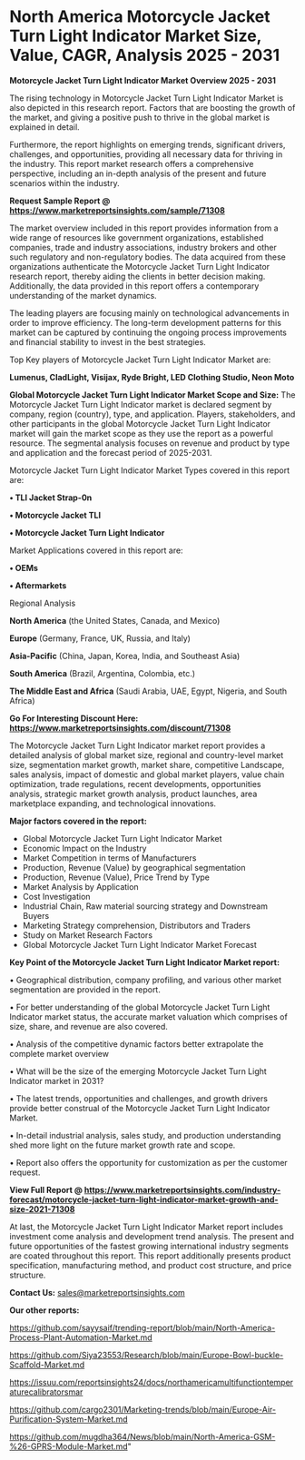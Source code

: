  # North America Motorcycle Jacket Turn Light Indicator Market Size, Value, CAGR, Analysis 2025 - 2031

<Strong> Motorcycle Jacket Turn Light Indicator Market Overview 2025 - 2031</strong>

The rising technology in Motorcycle Jacket Turn Light Indicator Market is also depicted in this research report. Factors that are boosting the growth of the market, and giving a positive push to thrive in the global market is explained in detail.

Furthermore, the report highlights on emerging trends, significant drivers, challenges, and opportunities, providing all necessary data for thriving in the industry. This report market research offers a comprehensive perspective, including an in-depth analysis of the present and future scenarios within the industry.

<strong>Request Sample Report @ <a href=https://www.marketreportsinsights.com/sample/71308>https://www.marketreportsinsights.com/sample/71308</a></strong>

The market overview included in this report provides information from a wide range of resources like government organizations, established companies, trade and industry associations, industry brokers and other such regulatory and non-regulatory bodies. The data acquired from these organizations authenticate the Motorcycle Jacket Turn Light Indicator research report, thereby aiding the clients in better decision making. Additionally, the data provided in this report offers a contemporary understanding of the market dynamics.

The leading players are focusing mainly on technological advancements in order to improve efficiency. The long-term development patterns for this market can be captured by continuing the ongoing process improvements and financial stability to invest in the best strategies.

Top Key players of Motorcycle Jacket Turn Light Indicator Market are:

<strong>Lumenus, CladLight, Visijax, Ryde Bright, LED Clothing Studio, Neon Moto</strong>

<strong><b>Global Motorcycle Jacket Turn Light Indicator Market Scope and Size:</b></strong>
The Motorcycle Jacket Turn Light Indicator market is declared segment by company, region (country), type, and application. Players, stakeholders, and other participants in the global Motorcycle Jacket Turn Light Indicator market will gain the market scope as they use the report as a powerful resource. The segmental analysis focuses on revenue and product by type and application and the forecast period of 2025-2031.

Motorcycle Jacket Turn Light Indicator Market Types covered in this report are:

<strong>• TLI Jacket Strap-0n

• Motorcycle Jacket TLI

• Motorcycle Jacket Turn Light Indicator</strong>

Market Applications covered in this report are:

<strong>• OEMs

• Aftermarkets</strong> 

Regional Analysis

<strong>North America</strong> (the United States, Canada, and Mexico)

<strong>Europe</strong> (Germany, France, UK, Russia, and Italy)

<strong>Asia-Pacific</strong> (China, Japan, Korea, India, and Southeast Asia)

<strong>South America</strong> (Brazil, Argentina, Colombia, etc.)

<strong>The Middle East and Africa</strong> (Saudi Arabia, UAE, Egypt, Nigeria, and South Africa)

<strong>Go For Interesting Discount Here: <a href=https://www.marketreportsinsights.com/discount/71308>https://www.marketreportsinsights.com/discount/71308</a></strong>

The Motorcycle Jacket Turn Light Indicator market report provides a detailed analysis of global market size, regional and country-level market size, segmentation market growth, market share, competitive Landscape, sales analysis, impact of domestic and global market players, value chain optimization, trade regulations, recent developments, opportunities analysis, strategic market growth analysis, product launches, area marketplace expanding, and technological innovations.

<strong><b>Major factors covered in the report:</b></strong>
<ul>
  <li>Global Motorcycle Jacket Turn Light Indicator Market </li>
  <li>Economic Impact on the Industry</li>
  <li>Market Competition in terms of Manufacturers</li>
  <li>Production, Revenue (Value) by geographical segmentation</li>
  <li>Production, Revenue (Value), Price Trend by Type</li>
  <li>Market Analysis by Application</li>
  <li>Cost Investigation</li>
  <li>Industrial Chain, Raw material sourcing strategy and Downstream Buyers</li>
  <li>Marketing Strategy comprehension, Distributors and Traders</li>
  <li>Study on Market Research Factors</li>
  <li>Global Motorcycle Jacket Turn Light Indicator Market Forecast</li>
</ul>

<strong><b>Key Point of the Motorcycle Jacket Turn Light Indicator Market report:</b></strong>

• Geographical distribution, company profiling, and various other market segmentation are provided in the report.

• For better understanding of the global Motorcycle Jacket Turn Light Indicator market status, the accurate market valuation which comprises of size, share, and revenue are also covered.

• Analysis of the competitive dynamic factors better extrapolate the complete market overview

• What will be the size of the emerging Motorcycle Jacket Turn Light Indicator market in 2031?

• The latest trends, opportunities and challenges, and growth drivers provide better construal of the Motorcycle Jacket Turn Light Indicator Market.

• In-detail industrial analysis, sales study, and production understanding shed more light on the future market growth rate and scope.

• Report also offers the opportunity for customization as per the customer request.

<strong><b>View Full Report @ <a href=https://www.marketreportsinsights.com/industry-forecast/motorcycle-jacket-turn-light-indicator-market-growth-and-size-2021-71308>https://www.marketreportsinsights.com/industry-forecast/motorcycle-jacket-turn-light-indicator-market-growth-and-size-2021-71308</a></b></strong>


At last, the Motorcycle Jacket Turn Light Indicator Market report includes investment come analysis and development trend analysis. The present and future opportunities of the fastest growing international industry segments are coated throughout this report. This report additionally presents product specification, manufacturing method, and product cost structure, and price structure.

<strong>Contact Us:</strong>
sales@marketreportsinsights.com

<strong>Our other reports:</strong>

<a href=https://github.com/sayysaif/trending-report/blob/main/North-America-Process-Plant-Automation-Market.md>https://github.com/sayysaif/trending-report/blob/main/North-America-Process-Plant-Automation-Market.md</a>

<a href=https://github.com/Siya23553/Research/blob/main/Europe-Bowl-buckle-Scaffold-Market.md>https://github.com/Siya23553/Research/blob/main/Europe-Bowl-buckle-Scaffold-Market.md</a>

<a href=https://issuu.com/reportsinsights24/docs/northamericamultifunctiontemperaturecalibratorsmar>https://issuu.com/reportsinsights24/docs/northamericamultifunctiontemperaturecalibratorsmar</a>

<a href=https://github.com/cargo2301/Marketing-trends/blob/main/Europe-Air-Purification-System-Market.md>https://github.com/cargo2301/Marketing-trends/blob/main/Europe-Air-Purification-System-Market.md</a>

<a href=https://github.com/mugdha364/News/blob/main/North-America-GSM-%26-GPRS-Module-Market.md>https://github.com/mugdha364/News/blob/main/North-America-GSM-%26-GPRS-Module-Market.md</a>"

